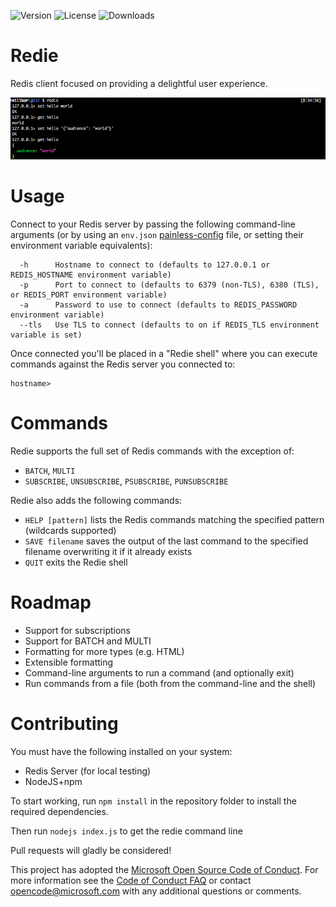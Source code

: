 ![Version](https://img.shields.io/npm/v/redie.svg)
![License](https://img.shields.io/github/license/Microsoft/redie.svg)
![Downloads](https://img.shields.io/npm/dt/redie.svg)

# Redie
Redis client focused on providing a delightful user experience.

![Redie Screenshot](screenshot.png)

# Usage
Connect to your Redis server by passing the following command-line arguments 
(or by using an `env.json` [painless-config](https://www.npmjs.com/package/painless-config) file, or setting their environment variable equivalents):
```
  -h      Hostname to connect to (defaults to 127.0.0.1 or REDIS_HOSTNAME environment variable)
  -p      Port to connect to (defaults to 6379 (non-TLS), 6380 (TLS), or REDIS_PORT environment variable)
  -a      Password to use to connect (defaults to REDIS_PASSWORD environment variable)
  --tls   Use TLS to connect (defaults to on if REDIS_TLS environment variable is set)
```

Once connected you'll be placed in a "Redie shell" where you can execute commands against the Redis server you connected to:
```
hostname>
```

# Commands
Redie supports the full set of Redis commands with the exception of:
* `BATCH`, `MULTI`
* `SUBSCRIBE`, `UNSUBSCRIBE`, `PSUBSCRIBE`, `PUNSUBSCRIBE`

Redie also adds the following commands:
* `HELP [pattern]` lists the Redis commands matching the specified pattern (wildcards supported)
* `SAVE filename` saves the output of the last command to the specified filename overwriting it if it already exists
* `QUIT` exits the Redie shell

# Roadmap
* Support for subscriptions
* Support for BATCH and MULTI
* Formatting for more types (e.g. HTML)
* Extensible formatting
* Command-line arguments to run a command (and optionally exit)
* Run commands from a file (both from the command-line and the shell)

# Contributing

You must have the following installed on your system:

* Redis Server (for local testing)
* NodeJS+npm

To start working, run ```npm install``` in the repository folder to install the required dependencies.

Then run ```nodejs index.js``` to get the redie command line

Pull requests will gladly be considered!

This project has adopted the [Microsoft Open Source Code of
Conduct](https://opensource.microsoft.com/codeofconduct/).
For more information see the [Code of Conduct
FAQ](https://opensource.microsoft.com/codeofconduct/faq/) or
contact [opencode@microsoft.com](mailto:opencode@microsoft.com)
with any additional questions or comments.
